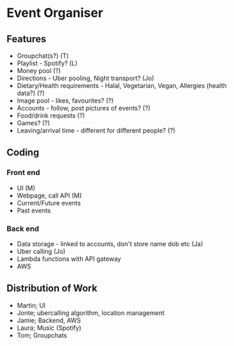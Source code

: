 # Event Organiser

## Features
- Groupchat(s?) (T)
- Playlist - Spotify? (L)
- Money pool (?)
- Directions - Uber pooling, Night transport? (Jo)
- Dietary/Health requirements - Halal, Vegetarian, Vegan, Allergies (health data?) (?)
- Image pool - likes, favourites? (?)
- Accounts - follow, post pictures of events? (?)
- Food/drink requests (?)
- Games? (?)
- Leaving/arrival time - different for different people? (?)

## Coding

### Front end

- UI (M)
- Webpage, call API (M)
- Current/Future events
- Past events

### Back end

- Data storage - linked to accounts, don't store name dob etc (Ja)
- Uber calling (Jo)
- Lambda functions with API gateway
- AWS

## Distribution of Work

- Martin; UI
- Jonte; ubercalling algorithm, location management
- Jamie; Backend, AWS
- Laura; Music (Spotify)
- Tom; Groupchats